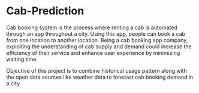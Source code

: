 # Cab-Prediction

Cab booking system is the process where renting a cab is automated through an app throughout a city. Using this app, people can book a cab from one location to another location. Being a cab booking app company, exploiting the understanding of cab supply and demand could increase the efficiency of their service and enhance user experience by minimizing waiting time.

Objective of this project is to combine historical usage pattern along with the open data sources like weather data to forecast cab booking demand in a city.
